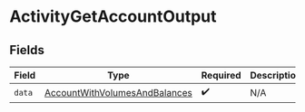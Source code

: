 # ActivityGetAccountOutput


## Fields

| Field                                                                                 | Type                                                                                  | Required                                                                              | Description                                                                           |
| ------------------------------------------------------------------------------------- | ------------------------------------------------------------------------------------- | ------------------------------------------------------------------------------------- | ------------------------------------------------------------------------------------- |
| `data`                                                                                | [AccountWithVolumesAndBalances](../../models/shared/accountwithvolumesandbalances.md) | :heavy_check_mark:                                                                    | N/A                                                                                   |